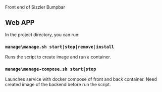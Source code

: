 Front end  of Sizzler Bumpbar
## Web APP

In the project directory, you can run:

### `manage\manage.sh start|stop|remove|install`

Runs the script to create image and run a container.

### `manage\manage-compose.sh start|stop`

Launches service with docker compose of front and back container. 
Need created image of the backend before run the script. 
